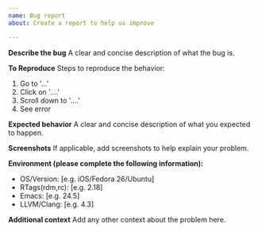 ```yaml
---
name: Bug report
about: Create a report to help us improve

---
```


**Describe the bug**
A clear and concise description of what the bug is.

**To Reproduce**
Steps to reproduce the behavior:
1. Go to '...'
2. Click on '....'
3. Scroll down to '....'
4. See error

**Expected behavior**
A clear and concise description of what you expected to happen.

**Screenshots**
If applicable, add screenshots to help explain your problem.

**Environment (please complete the following information):**
 - OS/Version: [e.g. iOS/Fedora 26/Ubuntu]
 - RTags(rdm,rc): [e.g. 2.18]
 - Emacs: [e.g. 24.5]
 - LLVM/Clang: [e.g. 4.3]

**Additional context**
Add any other context about the problem here.
